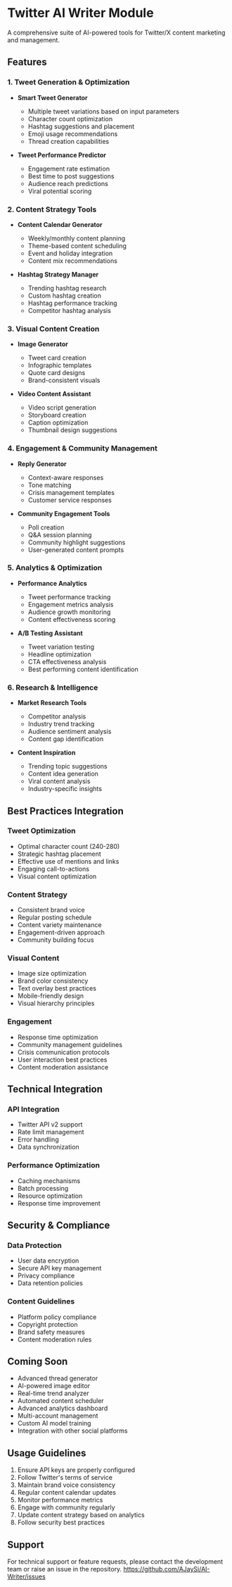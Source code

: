 # Twitter AI Writer Module

A comprehensive suite of AI-powered tools for Twitter/X content marketing and management.

## Features

### 1. Tweet Generation & Optimization
- **Smart Tweet Generator**
  - Multiple tweet variations based on input parameters
  - Character count optimization
  - Hashtag suggestions and placement
  - Emoji usage recommendations
  - Thread creation capabilities

- **Tweet Performance Predictor**
  - Engagement rate estimation
  - Best time to post suggestions
  - Audience reach predictions
  - Viral potential scoring

### 2. Content Strategy Tools
- **Content Calendar Generator**
  - Weekly/monthly content planning
  - Theme-based content scheduling
  - Event and holiday integration
  - Content mix recommendations

- **Hashtag Strategy Manager**
  - Trending hashtag research
  - Custom hashtag creation
  - Hashtag performance tracking
  - Competitor hashtag analysis

### 3. Visual Content Creation
- **Image Generator**
  - Tweet card creation
  - Infographic templates
  - Quote card designs
  - Brand-consistent visuals

- **Video Content Assistant**
  - Video script generation
  - Storyboard creation
  - Caption optimization
  - Thumbnail design suggestions

### 4. Engagement & Community Management
- **Reply Generator**
  - Context-aware responses
  - Tone matching
  - Crisis management templates
  - Customer service responses

- **Community Engagement Tools**
  - Poll creation
  - Q&A session planning
  - Community highlight suggestions
  - User-generated content prompts

### 5. Analytics & Optimization
- **Performance Analytics**
  - Tweet performance tracking
  - Engagement metrics analysis
  - Audience growth monitoring
  - Content effectiveness scoring

- **A/B Testing Assistant**
  - Tweet variation testing
  - Headline optimization
  - CTA effectiveness analysis
  - Best performing content identification

### 6. Research & Intelligence
- **Market Research Tools**
  - Competitor analysis
  - Industry trend tracking
  - Audience sentiment analysis
  - Content gap identification

- **Content Inspiration**
  - Trending topic suggestions
  - Content idea generation
  - Viral content analysis
  - Industry-specific insights

## Best Practices Integration

### Tweet Optimization
- Optimal character count (240-280)
- Strategic hashtag placement
- Effective use of mentions and links
- Engaging call-to-actions
- Visual content optimization

### Content Strategy
- Consistent brand voice
- Regular posting schedule
- Content variety maintenance
- Engagement-driven approach
- Community building focus

### Visual Content
- Image size optimization
- Brand color consistency
- Text overlay best practices
- Mobile-friendly design
- Visual hierarchy principles

### Engagement
- Response time optimization
- Community management guidelines
- Crisis communication protocols
- User interaction best practices
- Content moderation assistance

## Technical Integration

### API Integration
- Twitter API v2 support
- Rate limit management
- Error handling
- Data synchronization

### Performance Optimization
- Caching mechanisms
- Batch processing
- Resource optimization
- Response time improvement

## Security & Compliance

### Data Protection
- User data encryption
- Secure API key management
- Privacy compliance
- Data retention policies

### Content Guidelines
- Platform policy compliance
- Copyright protection
- Brand safety measures
- Content moderation rules

## Coming Soon
- Advanced thread generator
- AI-powered image editor
- Real-time trend analyzer
- Automated content scheduler
- Advanced analytics dashboard
- Multi-account management
- Custom AI model training
- Integration with other social platforms

## Usage Guidelines
1. Ensure API keys are properly configured
2. Follow Twitter's terms of service
3. Maintain brand voice consistency
4. Regular content calendar updates
5. Monitor performance metrics
6. Engage with community regularly
7. Update content strategy based on analytics
8. Follow security best practices

## Support
For technical support or feature requests, please contact the development team or raise an issue in the repository. https://github.com/AJaySi/AI-Writer/issues